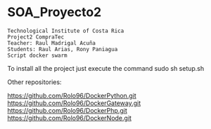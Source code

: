 # SOA_Proyecto2

```
Technological Institute of Costa Rica
Project2 CompraTec
Teacher: Raul Madrigal Acuña
Students: Raul Arias, Rony Paniagua
Script docker swarm
```

To install all the project just execute the command sudo sh setup.sh

Other repositories:

https://github.com/Rolo96/DockerPython.git
https://github.com/Rolo96/DockerGateway.git
https://github.com/Rolo96/DockerPhp.git
https://github.com/Rolo96/DockerNode.git
